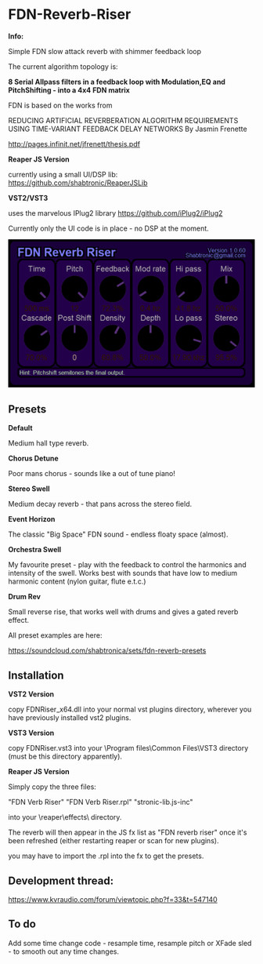 # FDN-Reverb-Riser

**Info:**

Simple FDN slow attack reverb with shimmer feedback loop

The current algorithm topology is:

**8 Serial Allpass filters in a feedback loop with Modulation,EQ and PitchShifting - into a 4x4 FDN matrix**

FDN is based on the works from

REDUCING ARTIFICIAL REVERBERATION ALGORITHM REQUIREMENTS
USING TIME-VARIANT FEEDBACK DELAY NETWORKS
By
Jasmin Frenette 

http://pages.infinit.net/jfrenett/thesis.pdf

**Reaper JS Version** 

currently using a small UI/DSP lib: https://github.com/shabtronic/ReaperJSLib
 
**VST2/VST3**
 
uses the marvelous IPlug2 library https://github.com/iPlug2/iPlug2

Currently only the UI code is in place - no DSP at the moment.


![](./Images/FDN-Riser-CurrentVersion.png)


## Presets

**Default**

  Medium hall type reverb.

**Chorus Detune**

  Poor mans chorus - sounds like a out of tune piano!

**Stereo Swell**

  Medium decay reverb - that pans across the stereo field.

**Event Horizon**

  The classic "Big Space" FDN sound - endless floaty space (almost).
 
**Orchestra Swell**

  My favourite preset - play with the feedback to control the harmonics and intensity of the swell.
  Works best with sounds that have low to medium harmonic content (nylon guitar, flute e.t.c.)

**Drum Rev**

  Small reverse rise, that works well with drums and gives a gated reverb effect.


All preset examples are here:
 
 https://soundcloud.com/shabtronica/sets/fdn-reverb-presets

## Installation

**VST2 Version**

copy FDNRiser_x64.dll into your normal vst plugins directory, wherever you have previously installed vst2 plugins.

**VST3 Version**

copy FDNRiser.vst3 into your \Program files\Common Files\VST3 directory (must be this directory apparently).

**Reaper JS Version**

Simply copy the three files:

"FDN Verb Riser"
"FDN Verb Riser.rpl"
"stronic-lib.js-inc"

into your \reaper\effects\ directory.

The reverb will then appear in the JS fx list as "FDN reverb riser" once it's been refreshed (either restarting reaper or scan for new plugins).

you may have to import the .rpl into the fx to get the presets.

## Development thread:

https://www.kvraudio.com/forum/viewtopic.php?f=33&t=547140

## To do ##

Add some time change code - resample time, resample pitch or XFade sled - to smooth out any time changes.
